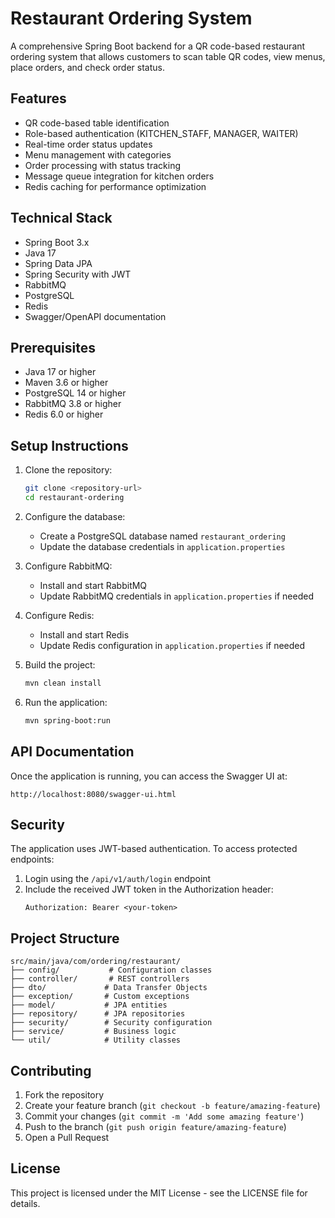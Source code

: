 # Restaurant Ordering System

A comprehensive Spring Boot backend for a QR code-based restaurant ordering system that allows customers to scan table QR codes, view menus, place orders, and check order status.

## Features

- QR code-based table identification
- Role-based authentication (KITCHEN_STAFF, MANAGER, WAITER)
- Real-time order status updates
- Menu management with categories
- Order processing with status tracking
- Message queue integration for kitchen orders
- Redis caching for performance optimization

## Technical Stack

- Spring Boot 3.x
- Java 17
- Spring Data JPA
- Spring Security with JWT
- RabbitMQ
- PostgreSQL
- Redis
- Swagger/OpenAPI documentation

## Prerequisites

- Java 17 or higher
- Maven 3.6 or higher
- PostgreSQL 14 or higher
- RabbitMQ 3.8 or higher
- Redis 6.0 or higher

## Setup Instructions

1. Clone the repository:
   ```bash
   git clone <repository-url>
   cd restaurant-ordering
   ```

2. Configure the database:
   - Create a PostgreSQL database named `restaurant_ordering`
   - Update the database credentials in `application.properties`

3. Configure RabbitMQ:
   - Install and start RabbitMQ
   - Update RabbitMQ credentials in `application.properties` if needed

4. Configure Redis:
   - Install and start Redis
   - Update Redis configuration in `application.properties` if needed

5. Build the project:
   ```bash
   mvn clean install
   ```

6. Run the application:
   ```bash
   mvn spring-boot:run
   ```

## API Documentation

Once the application is running, you can access the Swagger UI at:
```
http://localhost:8080/swagger-ui.html
```

## Security

The application uses JWT-based authentication. To access protected endpoints:
1. Login using the `/api/v1/auth/login` endpoint
2. Include the received JWT token in the Authorization header:
   ```
   Authorization: Bearer <your-token>
   ```

## Project Structure

```
src/main/java/com/ordering/restaurant/
├── config/           # Configuration classes
├── controller/       # REST controllers
├── dto/             # Data Transfer Objects
├── exception/       # Custom exceptions
├── model/           # JPA entities
├── repository/      # JPA repositories
├── security/        # Security configuration
├── service/         # Business logic
└── util/            # Utility classes
```

## Contributing

1. Fork the repository
2. Create your feature branch (`git checkout -b feature/amazing-feature`)
3. Commit your changes (`git commit -m 'Add some amazing feature'`)
4. Push to the branch (`git push origin feature/amazing-feature`)
5. Open a Pull Request

## License

This project is licensed under the MIT License - see the LICENSE file for details. 